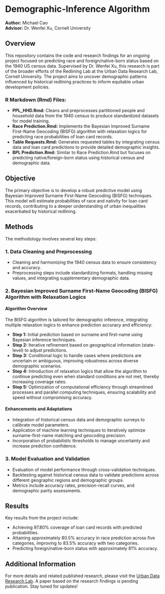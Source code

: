 # Demographic-Inference Algorithm

**Author:** Michael Cao  
**Advisor:** Dr. Wenfei Xu, Cornell University 

## Overview
This repository contains the code and research findings for an ongoing project focused on predicting race and foreign/native-born status based on the 1940 US census data. Supervised by Dr. Wenfei Xu, this research is part of the broader efforts of the Redlining Lab at the Urban Data Research Lab, Cornell University. The project aims to uncover demographic patterns influenced by historical redlining practices to inform equitable urban development policies.
### R Markdown (Rmd) Files:
- **PPL_HHD.Rmd:** Cleans and preprocesses partitioned people and household data from the 1940 census to produce standardized datasets for model training.
- **Race Prediction.Rmd:** Implements the Bayesian Improved Surname First-Name Geocoding (BISFG) algorithm with relaxation logics for predicting race probabilities of loan card records.
- **Table Requests.Rmd:** Generates requested tables by integrating census data and loan card predictions to provide detailed demographic insights.
- **BPL Prediction.Rmd:** Similar to Race Prediction.Rmd but focuses on predicting native/foreign-born status using historical census and demographic data.

## Objective
The primary objective is to develop a robust predictive model using Bayesian Improved Surname First-Name Geocoding (BISFG) techniques. This model will estimate probabilities of race and nativity for loan card records, contributing to a deeper understanding of urban inequalities exacerbated by historical redlining.

## Methods
The methodology involves several key steps:

### 1. Data Cleaning and Preprocessing
- Cleaning and harmonizing the 1940 census data to ensure consistency and accuracy.
- Preprocessing steps include standardizing formats, handling missing values, and integrating supplementary demographic data.

### 2. Bayesian Improved Surname First-Name Geocoding (BISFG) Algorithm with Relaxation Logics
#### Algorithm Overview
The BISFG algorithm is tailored for demographic inference, integrating multiple relaxation logics to enhance prediction accuracy and efficiency:
- **Step 1:** Initial prediction based on surname and first-name using Bayesian inference techniques.
- **Step 2:** Iterative refinement based on geographical information (state-level) to adjust predictions.
- **Step 3:** Conditional logic to handle cases where predictions are uncertain or ambiguous, improving robustness across diverse demographic scenarios.
- **Step 4:** Introduction of relaxation logics that allow the algorithm to continue predicting even when standard conditions are not met, thereby increasing coverage rates.
- **Step 5:** Optimization of computational efficiency through streamlined processes and parallel computing techniques, ensuring scalability and speed without compromising accuracy.
  
#### Enhancements and Adaptations
- Integration of historical census data and demographic surveys to calibrate model parameters.
- Application of machine learning techniques to iteratively optimize surname-first-name matching and geocoding precision.
- Incorporation of probabilistic thresholds to manage uncertainty and increase prediction confidence.

### 3. Model Evaluation and Validation
- Evaluation of model performance through cross-validation techniques.
- Backtesting against historical census data to validate predictions across different geographic regions and demographic groups.
- Metrics include accuracy rates, precision-recall curves, and demographic parity assessments.

## Results
Key results from the project include:
- Achieving 97.80% coverage of loan card records with predicted probabilities.
- Attaining approximately 80.5% accuracy in race prediction across five categories, improving to 83.5% accuracy with two categories.
- Predicting foreign/native-born status with approximately 81% accuracy.

## Additional Information
For more details and related published research, please visit the [Urban Data Research Lab](https://www.urbandataresearchlab.org/). 
A paper based on the research findings is pending publication. Stay tuned for updates!
